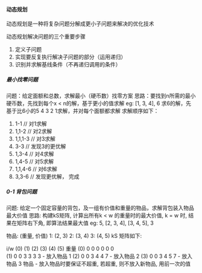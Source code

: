 #### 动态规划
动态规划是一种将复杂问题分解成更小子问题来解决的优化技术

动态规划解决问题的三个重要步骤
1.  定义子问题
2.  实现要反复执行解决子问题的部分（运用递归）
3.  识别并求解基线条件（不再递归调用的条件）

##### 最小找零问题

问题：给定面额和总数，求解最小（硬币数）找零方案
思路：要找到n所需的最小硬币数，先找到每个x < n的解，基于更小的值求解
eg: [1, 3, 4], 6
求6的解，先基于比6小的5 4 3 2 1求解，并对每个面额都求解
求解顺序如下：
1.  1-1      // 对1求解
2.  1,1-2    // 对2求解
3.  1,1,1-3  // 对3求解
4.  3-3      // 发现3的更优解
5.  1,3-4    // 对4求解
6.  1,4-5    // 对5求解
7.  1,1,4-6  // 对6求解
8.  3,3-6    // 发现更优解， 完成


##### 0-1 背包问题

问题: 给定一个固定容量的背包，及一组有价值和重量的物品，求解背包装入物品最大价值
思路: 构建kS矩阵, 计算出所有k < w 的重量时的最大价值, k = w 时, 结果在矩阵右下角, 即算法结果最大值
eg: 5, [2, 3, 4], [3, 4, 5], 3

  物品:  (重量, 价值)
        1: (2, 3)
        2: (3, 4)
        3: (4, 5)
   kS 矩阵如下:
 
  i/w  (0) (1) (2) (3) (4) (5)  重量
   (0)  0   0   0   0   0   0   
   (1)  0   0   3   3   3   3   -  放入物品 1
   (2)  0   0   3   4   4   7   -  放入物品 2
   (3)  0   0   3   4   5   7   -  放入物品 3
   物品  -  放入物品时要保证不超重, 若超重, 则不放入新物品, 用前一次的值  







